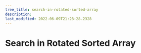 ```yaml
---
tree_title: search-in-rotated-sorted-array
description: 
last_modified: 2022-06-09T21:23:28.2328
---
```


# Search in Rotated Sorted Array

